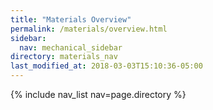 ```yaml
---
title: "Materials Overview"
permalink: /materials/overview.html
sidebar:
  nav: mechanical_sidebar
directory: materials_nav
last_modified_at: 2018-03-03T15:10:36-05:00
---
```


{% include nav_list nav=page.directory %}
